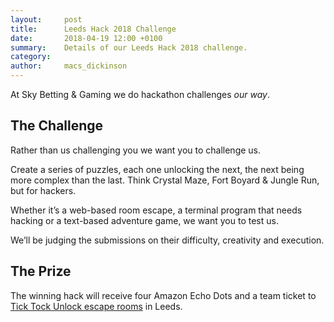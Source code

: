 ```yaml
---
layout:     post
title:      Leeds Hack 2018 Challenge
date:       2018-04-19 12:00 +0100
summary:    Details of our Leeds Hack 2018 challenge. 
category:   
author:     macs_dickinson
---
```


At Sky Betting & Gaming we do hackathon challenges _our way_.

## The Challenge

Rather than us challenging you we want you to challenge us.

Create a series of puzzles, each one unlocking the next, the next being more complex than the last. Think Crystal Maze, Fort Boyard & Jungle Run, but for hackers.

Whether it’s a web-based room escape, a terminal program that needs hacking or a text-based adventure game, we want you to test us.

We’ll be judging the submissions on their difficulty, creativity and execution.

## The Prize

The winning hack will receive four Amazon Echo Dots and a team ticket to [Tick Tock Unlock escape rooms][0] in Leeds.

[0]: https://www.ticktockunlock.com/location/leeds/
